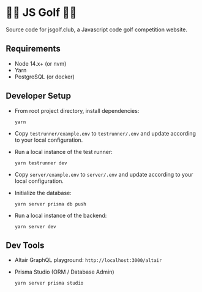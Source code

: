 # 🏌️‍♀️ JS Golf 🏌️‍♂️

Source code for jsgolf.club, a Javascript code golf competition website.

## Requirements

* Node 14.x+ (or nvm)
* Yarn
* PostgreSQL (or docker)

## Developer Setup

* From root project directory, install dependencies:

  ```shell
  yarn
  ```

* Copy `testrunner/example.env` to `testrunner/.env` and update according to your local configuration.

* Run a local instance of the test runner:

  ```shell
  yarn testrunner dev
  ```

* Copy `server/example.env` to `server/.env` and update according to your local configuration.

* Initialize the database:

  ```shell
  yarn server prisma db push
  ```

* Run a local instance of the backend:

  ```shell
  yarn server dev
  ```

## Dev Tools

* Altair GraphQL playground: `http://localhost:3000/altair`

* Prisma Studio (ORM / Database Admin)

  ```shell
  yarn server prisma studio
  ```
